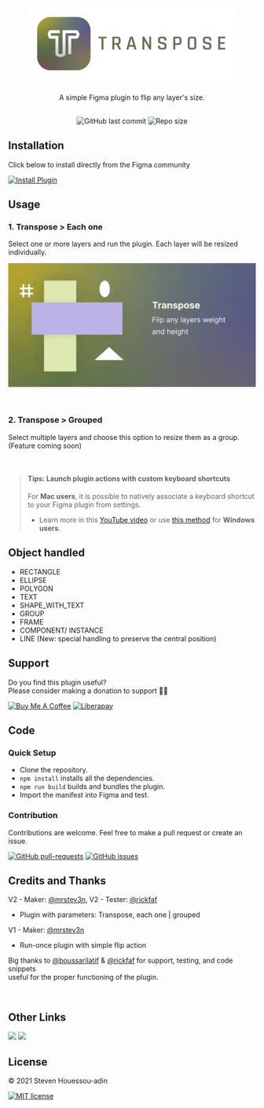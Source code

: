 <h1 align="center"><img alt="Transpose" src="assets/transpose.png" height="150px"/></h1>

<div align="center">
  A simple Figma plugin to flip any layer's size.
</div>

<div align="center">

</br>

![GitHub last commit](https://img.shields.io/github/last-commit/mrstev3n/Transpose-plugin?color=blue&style=plastic)
![Repo size](https://img.shields.io/github/repo-size/mrstev3n/Transpose-plugin?color=orange&style=plastic)

</div>

## Installation

Click below to install directly from the Figma community

<a href="https://www.figma.com/community/plugin/1009022712992810988/Transpose"><img alt="Install Plugin" src="https://img.shields.io/endpoint?url=https://figma-plugin-badges.vercel.app/api/installs/1009022712992810988" height=24/></a>

## Usage

### 1. Transpose > Each one

Select one or more layers and run the plugin. Each layer will be resized individually.

!["Layer flip"](assets/banner.gif)

</br>

### 2. Transpose > Grouped

Select multiple layers and choose this option to resize them as a group. (Feature coming soon)

</br>

> #### Tips: Launch plugin actions with custom keyboard shortcuts
>
> For **Mac users**, it is possible to natively associate a keyboard shortcut to your Figma plugin from settings.
> - Learn more in this [YouTube video](https://www.youtube.com/watch?v=r-6q1AJNeTQ) or use
> [this method](https://www.youtube.com/watch?v=hkbTDbXc5Ng) for **Windows users**.

## Object handled

- RECTANGLE
- ELLIPSE
- POLYGON
- TEXT
- SHAPE_WITH_TEXT
- GROUP
- FRAME
- COMPONENT/ INSTANCE
- LINE (New: special handling to preserve the central position)

## Support

Do you find this plugin useful? </br> Please consider making a donation to support 🙏🏼

<p>
<a href="https://www.buymeacoffee.com/mrstev3n"><img alt="Buy Me A Coffee" src="https://www.buymeacoffee.com/assets/img/custom_images/orange_img.png" height=32></a>
<a href="https://liberapay.com/mrstev3n/"><img alt="Liberapay" src="https://img.shields.io/badge/Liberapay-F6C915?style=flat&logo=liberapay&logoColor=black" height=32></a>
</p>

## Code

### Quick Setup

- Clone the repository.
- `npm install` installs all the dependencies.
- `npm run build` builds and bundles the plugin.
- Import the manifest into Figma and test.

### Contribution

Contributions are welcome. Feel free to make a pull request or create an issue.

[![GitHub pull-requests](https://img.shields.io/github/issues-pr/mrstev3n/Transpose-plugin.svg)](https://GitHub.com/mrstev3n/Transpose-plugin/pull/)
[![GitHub issues](https://img.shields.io/github/issues/mrstev3n/Transpose-plugin.svg)](https://GitHub.com/mrstev3n/Transpose-plugin/issues/)

## Credits and Thanks

V2 - Maker: [@mrstev3n](https://github.com/mrstev3n),
V2 - Tester: [@rickfaf](https://github.com/rickfaf)

- Plugin with parameters: Transpose, each one | grouped

V1 - Maker: [@mrstev3n](https://github.com/mrstev3n)

- Run-once plugin with simple flip action

Big thanks to [@boussarilatif](https://github.com/boussarilatif) & [@rickfaf](https://github.com/rickfaf) for support, testing, and code snippets </br> useful for the proper functioning of the plugin.

</br>

## Other Links

<p>
<a href="https://figma.com/@steven"><img src="https://img.shields.io/badge/figma-%23F24E1E.svg?style=for-the-badge&logo=figma&logoColor=white" height=24></a>
<a href="https://twitter.com/mrstev3n"><img src="https://img.shields.io/badge/twitter-%231DA1F2.svg?&style=for-the-badge&logo=twitter&logoColor=white" height=24></a>
</p>

## License

© 2021 Steven Houessou-adin

[![MIT license](https://img.shields.io/badge/License-MIT-blue.svg)](https://github.com/mrstev3n/Transpose-plugin/blob/master/LICENSE)
